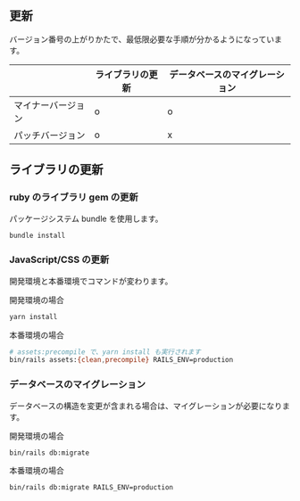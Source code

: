 更新
----

バージョン番号の上がりかたで、最低限必要な手順が分かるようになっています。

|  | ライブラリの更新 | データベースのマイグレーション|
| -- | -- | -- |
| マイナーバージョン | o | o |
| パッチバージョン | o | x |

## ライブラリの更新

### ruby のライブラリ gem の更新

パッケージシステム bundle を使用します。

```bash
bundle install
```

### JavaScript/CSS の更新

開発環境と本番環境でコマンドが変わります。

開発環境の場合

```bash
yarn install
```

本番環境の場合

```bash
# assets:precompile で、yarn install も実行されます
bin/rails assets:{clean,precompile} RAILS_ENV=production
```

### データベースのマイグレーション

データベースの構造を変更が含まれる場合は、マイグレーションが必要になります。

開発環境の場合

```bash
bin/rails db:migrate
```

本番環境の場合

```bash
bin/rails db:migrate RAILS_ENV=production
```
